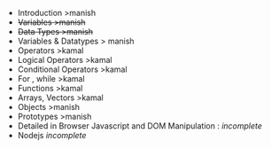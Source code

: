 * Introduction >manish
* ~~Variables >manish~~
* ~~Data Types >manish~~
* Variables & Datatypes > manish
* Operators >kamal
* Logical Operators >kamal
* Conditional Operators >kamal
* For , while >kamal
* Functions >kamal
* Arrays, Vectors >kamal
* Objects >manish
* Prototypes >manish
* Detailed in Browser Javascript and DOM Manipulation : *incomplete*
* Nodejs *incomplete*
